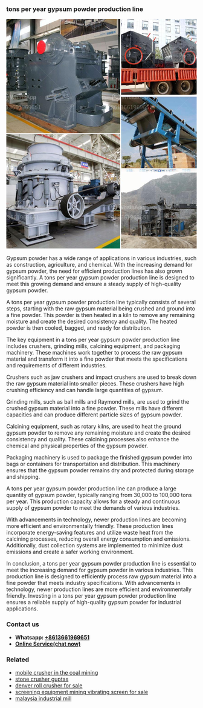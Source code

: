<h3>tons per year gypsum powder production line</h3><img src='1708663751.jpg' alt=''><p>Gypsum powder has a wide range of applications in various industries, such as construction, agriculture, and chemical. With the increasing demand for gypsum powder, the need for efficient production lines has also grown significantly. A tons per year gypsum powder production line is designed to meet this growing demand and ensure a steady supply of high-quality gypsum powder.</p><p>A tons per year gypsum powder production line typically consists of several steps, starting with the raw gypsum material being crushed and ground into a fine powder. This powder is then heated in a kiln to remove any remaining moisture and create the desired consistency and quality. The heated powder is then cooled, bagged, and ready for distribution.</p><p>The key equipment in a tons per year gypsum powder production line includes crushers, grinding mills, calcining equipment, and packaging machinery. These machines work together to process the raw gypsum material and transform it into a fine powder that meets the specifications and requirements of different industries.</p><p>Crushers such as jaw crushers and impact crushers are used to break down the raw gypsum material into smaller pieces. These crushers have high crushing efficiency and can handle large quantities of gypsum.</p><p>Grinding mills, such as ball mills and Raymond mills, are used to grind the crushed gypsum material into a fine powder. These mills have different capacities and can produce different particle sizes of gypsum powder.</p><p>Calcining equipment, such as rotary kilns, are used to heat the ground gypsum powder to remove any remaining moisture and create the desired consistency and quality. These calcining processes also enhance the chemical and physical properties of the gypsum powder.</p><p>Packaging machinery is used to package the finished gypsum powder into bags or containers for transportation and distribution. This machinery ensures that the gypsum powder remains dry and protected during storage and shipping.</p><p>A tons per year gypsum powder production line can produce a large quantity of gypsum powder, typically ranging from 30,000 to 100,000 tons per year. This production capacity allows for a steady and continuous supply of gypsum powder to meet the demands of various industries.</p><p>With advancements in technology, newer production lines are becoming more efficient and environmentally friendly. These production lines incorporate energy-saving features and utilize waste heat from the calcining processes, reducing overall energy consumption and emissions. Additionally, dust collection systems are implemented to minimize dust emissions and create a safer working environment.</p><p>In conclusion, a tons per year gypsum powder production line is essential to meet the increasing demand for gypsum powder in various industries. This production line is designed to efficiently process raw gypsum material into a fine powder that meets industry specifications. With advancements in technology, newer production lines are more efficient and environmentally friendly. Investing in a tons per year gypsum powder production line ensures a reliable supply of high-quality gypsum powder for industrial applications.</p><h3>Contact us</h3><ul><li><strong>Whatsapp:&nbsp;<a href="https://wa.me/8613661969651">+8613661969651</a></strong></li><li><a href="https://swt.shibang-china.com/?git&amp;zhl&amp;tons per year gypsum powder production line"><strong>Online Service(chat now)</strong></a></li></ul><h3>Related</h3><ul><li><a href='mobile crusher in the coal mining.md'>mobile crusher in the coal mining</a></li><li><a href='stone crusher guptas.md'>stone crusher guptas</a></li><li><a href='denver roll crusher for sale.md'>denver roll crusher for sale</a></li><li><a href='screening equipment mining vibrating screen for sale.md'>screening equipment mining vibrating screen for sale</a></li><li><a href='malaysia industrial mill.md'>malaysia industrial mill</a></li></ul>